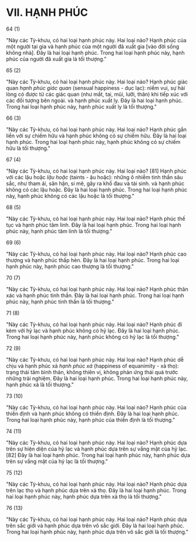 # VII. HẠNH PHÚC

64 (1)

"Này các Tỳ-khưu, có hai loại hạnh phúc này. Hai loại nào? Hạnh phúc của một người tại gia và hạnh phúc của một người đã xuất gia [vào đời sống không nhà]. Đây là hai loại hạnh phúc. Trong hai loại hạnh phúc này, hạnh phúc của người đã xuất gia là tối thượng."

65 (2)

"Này các Tỳ-khưu, có hai loại hạnh phúc này. Hai loại nào? Hạnh phúc giác quan *hạnh phúc giác quan* (sensual happiness - dục lạc): niềm vui, sự hài lòng có được từ các giác quan (như mắt, tai, mũi, lưỡi, thân) khi tiếp xúc với các đối tượng bên ngoài. và hạnh phúc xuất ly. Đây là hai loại hạnh phúc. Trong hai loại hạnh phúc này, hạnh phúc xuất ly là tối thượng."

66 (3)

"Này các Tỳ-khưu, có hai loại hạnh phúc này. Hai loại nào? Hạnh phúc gắn liền với sự chiếm hữu và hạnh phúc không có sự chiếm hữu. Đây là hai loại hạnh phúc. Trong hai loại hạnh phúc này, hạnh phúc không có sự chiếm hữu là tối thượng."

67 (4)

"Này các Tỳ-khưu, có hai loại hạnh phúc này. Hai loại nào? [81] Hạnh phúc với các lậu hoặc *lậu hoặc* (taints - ậu hoặc): những ô nhiễm tinh thần sâu sắc, như tham ái, sân hận, si mê, gây ra khổ đau và tái sinh. và hạnh phúc không có các lậu hoặc. Đây là hai loại hạnh phúc. Trong hai loại hạnh phúc này, hạnh phúc không có các lậu hoặc là tối thượng."

68 (5)

"Này các Tỳ-khưu, có hai loại hạnh phúc này. Hai loại nào? Hạnh phúc thế tục và hạnh phúc tâm linh. Đây là hai loại hạnh phúc. Trong hai loại hạnh phúc này, hạnh phúc tâm linh là tối thượng."

69 (6)

"Này các Tỳ-khưu, có hai loại hạnh phúc này. Hai loại nào? Hạnh phúc cao thượng và hạnh phúc thấp hèn. Đây là hai loại hạnh phúc. Trong hai loại hạnh phúc này, hạnh phúc cao thượng là tối thượng."

70 (7)

"Này các Tỳ-khưu, có hai loại hạnh phúc này. Hai loại nào? Hạnh phúc thân xác và hạnh phúc tinh thần. Đây là hai loại hạnh phúc. Trong hai loại hạnh phúc này, hạnh phúc tinh thần là tối thượng."

71 (8)

"Này các Tỳ-khưu, có hai loại hạnh phúc này. Hai loại nào? Hạnh phúc đi kèm với hỷ lạc và hạnh phúc không có hỷ lạc. Đây là hai loại hạnh phúc. Trong hai loại hạnh phúc này, hạnh phúc không có hỷ lạc là tối thượng."

72 (9)

"Này các Tỳ-khưu, có hai loại hạnh phúc này. Hai loại nào? Hạnh phúc dễ chịu và hạnh phúc xả *hạnh phúc xả* (happiness of equanimity - xả thọ): trạng thái tâm bình thản, không thiên vị, không phản ứng thái quá trước những trải nghiệm. Đây là hai loại hạnh phúc. Trong hai loại hạnh phúc này, hạnh phúc xả là tối thượng."

73 (10)

"Này các Tỳ-khưu, có hai loại hạnh phúc này. Hai loại nào? Hạnh phúc của thiền định và hạnh phúc không có thiền định. Đây là hai loại hạnh phúc. Trong hai loại hạnh phúc này, hạnh phúc của thiền định là tối thượng."

74 (11)

"Này các Tỳ-khưu, có hai loại hạnh phúc này. Hai loại nào? Hạnh phúc dựa trên sự hiện diện của hỷ lạc và hạnh phúc dựa trên sự vắng mặt của hỷ lạc. [82] Đây là hai loại hạnh phúc. Trong hai loại hạnh phúc này, hạnh phúc dựa trên sự vắng mặt của hỷ lạc là tối thượng."

75 (12)

"Này các Tỳ-khưu, có hai loại hạnh phúc này. Hai loại nào? Hạnh phúc dựa trên lạc thọ và hạnh phúc dựa trên xả thọ. Đây là hai loại hạnh phúc. Trong hai loại hạnh phúc này, hạnh phúc dựa trên xả thọ là tối thượng."

76 (13)

"Này các Tỳ-khưu, có hai loại hạnh phúc này. Hai loại nào? Hạnh phúc dựa trên sắc giới và hạnh phúc dựa trên vô sắc giới. Đây là hai loại hạnh phúc. Trong hai loại hạnh phúc này, hạnh phúc dựa trên vô sắc giới là tối thượng."
